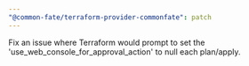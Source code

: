 ```yaml
---
"@common-fate/terraform-provider-commonfate": patch
---
```


Fix an issue where Terraform would prompt to set the 'use_web_console_for_approval_action' to null each plan/apply.
